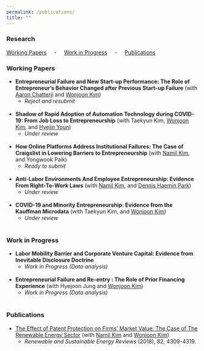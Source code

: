 ```yaml
---
permalink: /publications/
title: ""
---
```

### Research
 [Working Papers](#wp) &nbsp; &nbsp; - &nbsp; &nbsp; [Work in Progress](#wi) &nbsp; &nbsp; - &nbsp; &nbsp; [Publications](#pub)

<h3 id="wp">
Working Papers
</h3>

- **Entrepreneurial Failure and New Start-up Performance: The Role of Entrepreneur’s Behavior Changed after Previous Start-up Failure** (with [Aaron Chatterji][aaron] and [Wonjoon Kim][wjkim])
  - *Reject and resubmit*<br> <br/>
- **Shadow of Rapid Adoption of Automation Technology during COVID-19: From Job Loss to Entrepreneurship** (with Taekyun Kim, [Wonjoon Kim][wjkim], and [Hyejin Youn][hy])
  - *Under review*<br> <br/>
- **How Online Platforms Address Institutional Failures: The Case of Craigslist in Lowering Barriers to Entrepreneurship** (with [Namil Kim][namil], and Yongwook Paik)
  - *Ready to submit*<br> <br/>
- **Anti-Labor Environments And Employee Entrepreneurship: Evidence From Right-To-Work Laws** (with [Namil Kim][namil], and [Dennis Haemin Park][dennis])
  - *Under review*<br> <br/>
- **COVID-19 and Minority Entrepreneurship: Evidence from the Kauffman Microdata** (with Taekyun Kim, and [Wonjoon Kim][wjkim])<br/>
  - *Under review*<br> <br/>

<h3 id="wi">
Work in Progress
</h3>

- **Labor Mobility Barrier and Corporate Venture Capital: Evidence from Inevitable Disclosure Doctrine**<br/> 
  - *Work in Progress (Data analysis)*<br> <br/>
- **Entrepreneurial Failure and Re-entry : The Role of Prior Financing Experience** (with Hyejoon Jung and [Wonjoon Kim][wjkim])
  - *Work in Progress (Data analysis)*<br> <br/>

<h3 id="pub">
Publications
</h3>

- [The Effect of Patent Protection on Firms’ Market Value: The Case of The Renewable Energy Sector](https://www.sciencedirect.com/science/article/pii/S1364032117311358?casa_token=imXGsyWcNMUAAAAA:iEQOgQ-9fIQKtYIt5mq2W6jzpdrF6Eb-3y3VIUZUjFzcltbMQBgV9w72t0vlh86rB6RHYk_AilQ) (with [Namil Kim][namil] and [Wonjoon Kim][wjkim])
  - *Renewable and Sustainable Energy Reviews* (2018), 82, 4309-4319.

[aaron]: https://sites.duke.edu/ronniechatterji/
[wjkim]: https://wjkim.kaist.ac.kr/
[hy]: http://hyoun.me/
[namil]: https://namilkim.github.io/
[dennis]: https://sites.google.com/view/hdp323?pli=1
